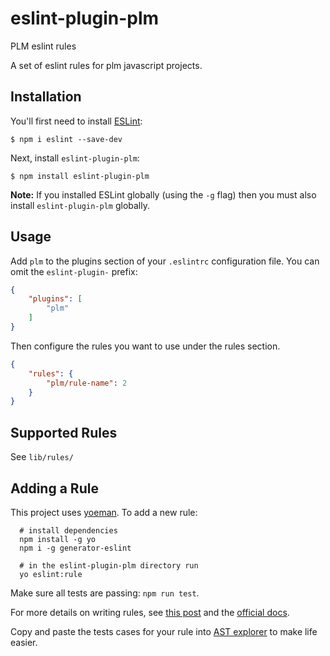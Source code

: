 # eslint-plugin-plm
PLM eslint rules

A set of eslint rules for plm javascript projects.

## Installation

You'll first need to install [ESLint](http://eslint.org):

```
$ npm i eslint --save-dev
```

Next, install `eslint-plugin-plm`:

```
$ npm install eslint-plugin-plm
```

**Note:** If you installed ESLint globally (using the `-g` flag) then you must also install `eslint-plugin-plm` globally.

## Usage

Add `plm` to the plugins section of your `.eslintrc` configuration file. You can omit the `eslint-plugin-` prefix:

```json
{
    "plugins": [
        "plm"
    ]
}
```


Then configure the rules you want to use under the rules section.

```json
{
    "rules": {
        "plm/rule-name": 2
    }
}
```

## Supported Rules

See `lib/rules/`

## Adding a Rule

This project uses [yoeman](http://yeoman.io/). To add a new rule:

```
  # install dependencies
  npm install -g yo
  npm i -g generator-eslint

  # in the eslint-plugin-plm directory run
  yo eslint:rule
```

Make sure all tests are passing: `npm run test`.

For more details on writing rules, see [this post](https://medium.com/@btegelund/creating-an-eslint-plugin-87f1cb42767f) and the [official docs](http://eslint.org/docs/developer-guide/working-with-rules).

Copy and paste the tests cases for your rule into [AST explorer](https://astexplorer.net/) to make life easier.
